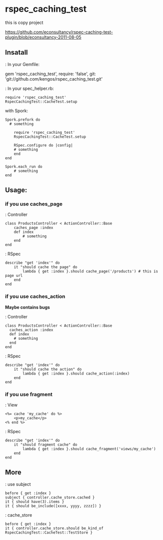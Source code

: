 # rspec_caching_test

this is copy project

https://github.com/econsultancy/rspec-caching-test-plugin/blob/econsultancy-2011-08-05

## Insatall

: In your Gemfile:

   gem 'rspec_caching_test', require: 'false', git: 'git://github.com/kengos/rspec_caching_test.git'

: In your spec_helper.rb:

    require 'rspec_caching_test'
    RspecCachingTest::CacheTest.setup


with Spork:

	Spork.prefork do
	  # something
		
		require 'rspec_caching_test'
		RspecCachingTest::CacheTest.setup
		
		RSpec.configure do |config|
		# something
		end
	end

	Spork.each_run do
		# something
	end


## Usage:

### if you use caches_page

: Controller
 
	class ProductsController < ActionController::Base
		caches_page :index  
		def index
			# something
		end
	end

: RSpec

	describe "get 'index'" do
		it "should cache the page" do
			lambda { get :index }.should cache_page('/products') # this is page url
		end
	end

### if you use caches_action

**Maybe contains bugs**

: Controller

    class ProductsController < ActionController::Base
      caches_action :index
      def index
        # something
      end
    end

: RSpec

	describe "get 'index'" do
		it "should cache the action" do
			lambda { get :index }.should cache_action(:index)
		end
	end

### if you use fragment

: View

	<%= cache 'my_cache' do %>
		<p>my_cache</p>
	<% end %>

: RSpec

	describe "get 'index'" do
		it "should fragment cache" do
			lambda { get :index }.should cache_fragment('views/my_cache')
		end
	end

## More

: use subject

	before { get :index }
	subject { controller.cache_store.cached }
	it { should have(3).items }
	it { should be_include([xxxx, yyyy, zzzz]) }
  
: cache_store

	before { get :index }
	it { controller.cache_store.should be_kind_of RspecCachingTest::CacheTest::TestStore }